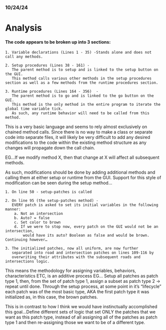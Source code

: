
### 10/24/24
# **Analysis**

#### The code appears to be broken up into 3 sections:
    1. Variable declarations (Lines 1 - 35) -Stands alone and does not call any methods.

    2. Setup procedures (Lines 38 - 161) - 
       The parent method is to setup and is linked to the setup button on the GUI.
       This method calls various other methods in the setup procedures section as well as a few methods from the runtime procedures section.

    3. Runtime procedures (Lines 164 - 356)  - 
       The parent method is to go and is linked to the go button on the GUI. 
       This method is the only method in the entire program to iterate the global time variable tick. 
       As such, any runtime behavior will need to be called from this method.

<p>This is a very basic language and seems to rely almost exclusively on chained method calls. Since there is no way to make a class or separate code into separate files, it will likely be very difficult to add any desired modifications to the code within the existing method structure as any changes will propagate down the call chain.

EG…If we modify method X, then that change at X will affect all subsequent methods.

As such, modifications should be done by adding additional methods and calling them at either setup or runtime from the GUI. Support for this style of modification can be seen during the setup method…
<p>

    1. On line 50 - setup-patches is called

    2. On line 95 (the setup-patches method) - 
       EVERY patch is asked to set its initial variables in the following manner:
        a. Not an intersection
        b. Auto? = false
        c. Set color to brown
        d. If we were to stop now, every patch on the GUI would not be an intersection, 
            would have its auto? Boolean as false and would be brown. Continuing however…

    3. The initialized patches, now all uniform, are now further 
       separated into road and intersection patches on lines 109-116 by 
       overwriting their attributes with the subsequent roads and intersections logic.

<p>This means the methodology for assigning variables, behaviors, characteristics ETC, is an additive process EG… Setup all patches as patch type 1, then, from the set of patch type 1, assign a subset as patch type 2 -> repeat until done. Through the setup process, at some point in it’s “lifecycle” each patch was of the most basic type, AKA the first patch type it was initialized as, in this case, the brown patches.

This is in contrast to how I think we would have instinctually accomplished this goal…Define different sets of logic that set ONLY the patches that we want as this patch type, instead of all assigning all of the patches as patch type 1 and then re-assigning those we want to be of a different type.
</p>
